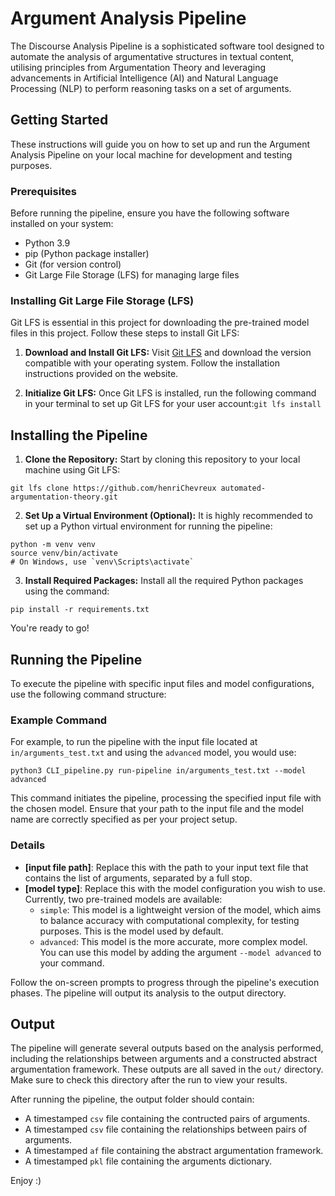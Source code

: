 # Argument Analysis Pipeline

The Discourse Analysis Pipeline is a sophisticated software tool designed to automate the analysis of argumentative structures in textual content, utilising principles from Argumentation Theory and leveraging advancements in Artificial Intelligence (AI) and Natural Language Processing (NLP) to perform reasoning tasks on a set of arguments.

## Getting Started

These instructions will guide you on how to set up and run the Argument Analysis Pipeline on your local machine for development and testing purposes.

### Prerequisites

Before running the pipeline, ensure you have the following software installed on your system:

- Python 3.9
- pip (Python package installer)
- Git (for version control)
- Git Large File Storage (LFS) for managing large files

### Installing Git Large File Storage (LFS)

Git LFS is essential in this project for downloading the pre-trained model files in this project. Follow these steps to install Git LFS:

1. **Download and Install Git LFS:**
   Visit [Git LFS](https://git-lfs.github.com) and download the version compatible with your operating system. Follow the installation instructions provided on the website.

2. **Initialize Git LFS:**
   Once Git LFS is installed, run the following command in your terminal to set up Git LFS for your user account:`git lfs install`

## Installing the Pipeline
1. **Clone the Repository:**
Start by cloning this repository to your local machine using Git LFS:

```
git lfs clone https://github.com/henriChevreux automated-argumentation-theory.git
```


2. **Set Up a Virtual Environment (Optional):**
It is highly recommended to set up a Python virtual environment for running the pipeline:
```
python -m venv venv
source venv/bin/activate
# On Windows, use `venv\Scripts\activate`
```

3. **Install Required Packages:**
Install all the required Python packages using the command:
```
pip install -r requirements.txt
```
You're ready to go!
 


## Running the Pipeline

To execute the pipeline with specific input files and model configurations, use the following command structure:


### Example Command

For example, to run the pipeline with the input file located at `in/arguments_test.txt` and using the `advanced` model, you would use:

`python3 CLI_pipeline.py run-pipeline in/arguments_test.txt --model advanced`

This command initiates the pipeline, processing the specified input file with the chosen model. Ensure that your path to the input file and the model name are correctly specified as per your project setup.

### Details

- **[input file path]**: Replace this with the path to your input text file that contains the list of arguments, separated by a full stop.
- **[model type]**: Replace this with the model configuration you wish to use. Currently, two pre-trained models are available:
  -  `simple`: This model is a lightweight version of the model, which aims to balance accuracy with computational complexity, for testing purposes. This is the model used by default.
  -  `advanced`: This model is the more accurate, more complex model. You can use this model by adding the argument `--model advanced` to your command.

Follow the on-screen prompts to progress through the pipeline's execution phases. The pipeline will output its analysis to the output directory.

## Output

The pipeline will generate several outputs based on the analysis performed, including the relationships between arguments and a constructed abstract argumentation framework. These outputs are all saved in the `out/` directory. Make sure to check this directory after the run to view your results.

After running the pipeline, the output folder should contain:
- A timestamped `csv` file containing the contructed pairs of arguments.
- A timestamped `csv` file containing the relationships between pairs of arguments.
- A timestamped `af` file containing the abstract argumentation framework.
- A timestamped `pkl` file containing the arguments dictionary.


Enjoy :)